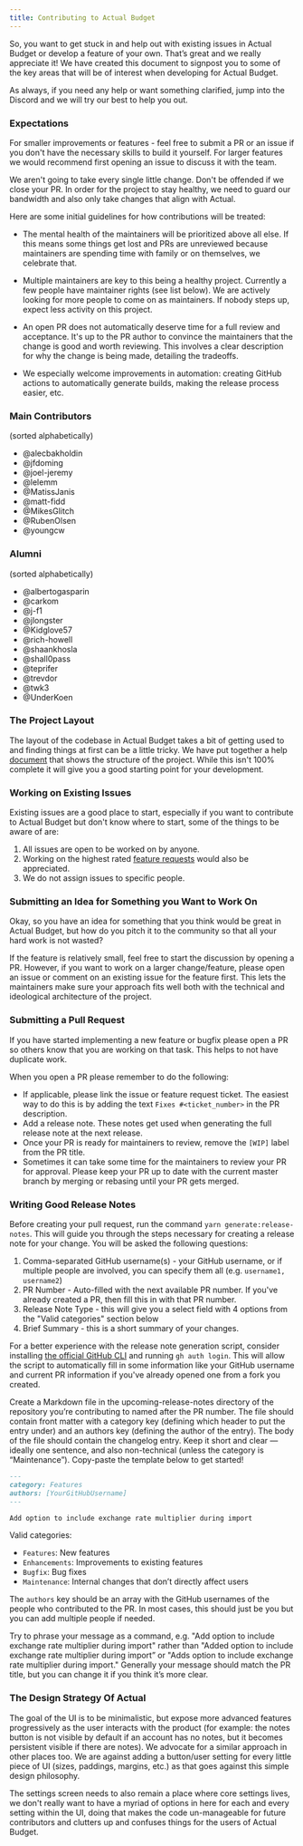```yaml
---
title: Contributing to Actual Budget
---
```


So, you want to get stuck in and help out with existing issues in Actual Budget or develop a feature of your own. That’s great and we really appreciate it!
We have created this document to signpost you to some of the key areas that will be of interest when developing for Actual Budget.

As always, if you need any help or want something clarified, jump into the Discord and we will try our best to help you out.

### Expectations

For smaller improvements or features - feel free to submit a PR or an issue if you don't have the necessary skills to build it yourself. For larger features we would recommend first opening an issue to discuss it with the team.

We aren't going to take every single little change. Don't be offended if we close your PR. In order for the project to stay healthy, we need to guard our bandwidth and also only take changes that align with Actual.

Here are some initial guidelines for how contributions will be treated:

- The mental health of the maintainers will be prioritized above all else. If this means some things get lost and PRs are unreviewed because maintainers are spending time with family or on themselves, we celebrate that.

- Multiple maintainers are key to this being a healthy project. Currently a few people have maintainer rights (see list below). We are actively looking for more people to come on as maintainers. If nobody steps up, expect less activity on this project.

- An open PR does not automatically deserve time for a full review and acceptance. It's up to the PR author to convince the maintainers that the change is good and worth reviewing. This involves a clear description for why the change is being made, detailing the tradeoffs.

- We especially welcome improvements in automation: creating GitHub actions to automatically generate builds, making the release process easier, etc.

### Main Contributors

(sorted alphabetically)

- @alecbakholdin
- @jfdoming
- @joel-jeremy
- @lelemm
- @MatissJanis
- @matt-fidd
- @MikesGlitch
- @RubenOlsen
- @youngcw

### Alumni

(sorted alphabetically)

- @albertogasparin
- @carkom
- @j-f1
- @jlongster
- @Kidglove57
- @rich-howell
- @shaankhosla
- @shall0pass
- @teprifer
- @trevdor
- @twk3
- @UnderKoen

### The Project Layout

The layout of the codebase in Actual Budget takes a bit of getting used to and finding things at first can be a little tricky. We have put together a help [document](./project-details/index.md) that shows the structure of the project. While this isn't 100% complete it will give you a good starting point for your development.

### Working on Existing Issues

Existing issues are a good place to start, especially if you want to contribute to Actual Budget but don't know where to start, some of the things to be aware of are:

1. All issues are open to be worked on by anyone.
2. Working on the highest rated [feature requests](https://github.com/actualbudget/actual/issues?q=label%3A%22needs+votes%22+sort%3Areactions-%2B1-desc+) would also be appreciated.
3. We do not assign issues to specific people.

### Submitting an Idea for Something you Want to Work On

Okay, so you have an idea for something that you think would be great in Actual Budget, but how do you pitch it to the community so that all your hard work is not wasted?

If the feature is relatively small, feel free to start the discussion by opening a PR. However, if you want to work on a larger change/feature, please open an issue or comment on an existing issue for the feature first. This lets the maintainers make sure your approach fits well both with the technical and ideological architecture of the project.

### Submitting a Pull Request

If you have started implementing a new feature or bugfix please open a PR so others know that you are working on that task. This helps to not have duplicate work.

When you open a PR please remember to do the following:

- If applicable, please link the issue or feature request ticket. The easiest way to do this is by adding the text `Fixes #<ticket_number>` in the PR description.
- Add a release note. These notes get used when generating the full release note at the next release.
- Once your PR is ready for maintainers to review, remove the `[WIP]` label from the PR title.
- Sometimes it can take some time for the maintainers to review your PR for approval. Please keep your PR up to date with the current master branch by merging or rebasing until your PR gets merged.

### Writing Good Release Notes

Before creating your pull request, run the command `yarn generate:release-notes`. This will guide you through the steps necessary for creating a release note for your change. You will be asked the following questions:

1. Comma-separated GitHub username(s) - your GitHub username, or if multiple people are involved, you can specify them all (e.g. `username1, username2`)
2. PR Number - Auto-filled with the next available PR number. If you've already created a PR, then fill this in with that PR number.
3. Release Note Type - this will give you a select field with 4 options from the "Valid categories" section below
4. Brief Summary - this is a short summary of your changes.

For a better experience with the release note generation script, consider installing [the official GitHub CLI](https://github.com/cli/cli) and running `gh auth login`. This will allow the script to automatically fill in some information like your GitHub username and current PR information if you've already opened one from a fork you created.

Create a Markdown file in the upcoming-release-notes directory of the repository you’re contributing to named after the PR number. The file should contain front matter with a category key (defining which header to put the entry under) and an authors key (defining the author of the entry). The body of the file should contain the changelog entry. Keep it short and clear — ideally one sentence, and also non-technical (unless the category is “Maintenance”). Copy-paste the template below to get started!

```markdown
---
category: Features
authors: [YourGitHubUsername]
---

Add option to include exchange rate multiplier during import
```

Valid categories:

- `Features`: New features
- `Enhancements`: Improvements to existing features
- `Bugfix`: Bug fixes
- `Maintenance`: Internal changes that don’t directly affect users

The `authors` key should be an array with the GitHub usernames of the people who contributed to the PR. In most cases, this should just be you but you can add multiple people if needed.

Try to phrase your message as a command, e.g. "Add option to include exchange rate multiplier during import" rather than "Added option to include exchange rate multiplier during import” or "Adds option to include exchange rate multiplier during import." Generally your message should match the PR title, but you can change it if you think it’s more clear.

### The Design Strategy Of Actual

The goal of the UI is to be minimalistic, but expose more advanced features progressively as the user interacts with the product (for example: the notes button is not visible by default if an account has no notes, but it becomes persistent visible if there are notes). We advocate for a similar approach in other places too. We are against adding a button/user setting for every little piece of UI (sizes, paddings, margins, etc.) as that goes against this simple design philosophy.

The settings screen needs to also remain a place where core settings lives, we don't really want to have a myriad of options in here for each and every setting within the UI, doing that makes the code un-manageable for future contributors and clutters up and confuses things for the users of Actual Budget.
